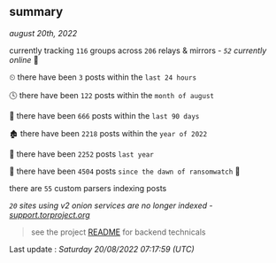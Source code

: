 
## summary
_august 20th, 2022_

currently tracking `116` groups across `206` relays & mirrors - _`52` currently online_ 📡

⏲ there have been `3` posts within the `last 24 hours`

🕓 there have been `122` posts within the `month of august`

📅 there have been `666` posts within the `last 90 days`

🏚 there have been `2218` posts within the `year of 2022`

🚀 there have been `2252` posts `last year`

🦕 there have been `4504` posts `since the dawn of ransomwatch` 🐣

there are `55` custom parsers indexing posts

_`20` sites using v2 onion services are no longer indexed - [support.torproject.org](https://support.torproject.org/onionservices/v2-deprecation/)_

> see the project [README](https://github.com/jmousqueton/ransomwatch#readme) for backend technicals



Last update : _Saturday 20/08/2022 07:17:59 (UTC)_


